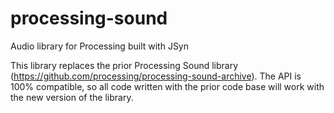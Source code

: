 # processing-sound
Audio library for Processing built with JSyn

This library replaces the prior Processing Sound library (<https://github.com/processing/processing-sound-archive>). The API is 100% compatible, so all code written with the prior code base will work with the new version of the library. 
